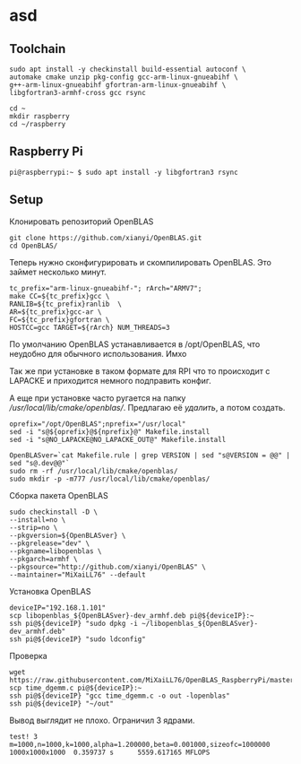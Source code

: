 # asd

## Toolchain

```
sudo apt install -y checkinstall build-essential autoconf \
automake cmake unzip pkg-config gcc-arm-linux-gnueabihf \
g++-arm-linux-gnueabihf gfortran-arm-linux-gnueabihf \
libgfortran3-armhf-cross gcc rsync

cd ~
mkdir raspberry
cd ~/raspberry
```
## Raspberry Pi

```
pi@raspberrypi:~ $ sudo apt install -y libgfortran3 rsync
```

## Setup

Клонировать репозиторий OpenBLAS

``` 
git clone https://github.com/xianyi/OpenBLAS.git
cd OpenBLAS/

```

Теперь нужно сконфигурировать и скомпилировать OpenBLAS. Это займет несколько минут.

```
tc_prefix="arm-linux-gnueabihf-"; rArch="ARMV7";
make CC=${tc_prefix}gcc \
RANLIB=${tc_prefix}ranlib  \
AR=${tc_prefix}gcc-ar \
FC=${tc_prefix}gfortran \
HOSTCC=gcc TARGET=${rArch} NUM_THREADS=3

```

По умолчанию OpenBLAS устанавливается в /opt/OpenBLAS, что неудобно для обычного использования. Имхо

Так же при установке в таком формате для RPI что то происходит с LAPACKE и приходится немного подправить конфиг.

А еще при установке часто ругается на папку */usr/local/lib/cmake/openblas/*. Предлагаю её *удалить*, а потом создать.

```
oprefix="/opt/OpenBLAS";nprefix="/usr/local"
sed -i "s@${oprefix}@${nprefix}@" Makefile.install
sed -i "s@NO_LAPACKE@NO_LAPACKE_OUT@" Makefile.install

OpenBLASver=`cat Makefile.rule | grep VERSION | sed "s@VERSION = @@" | sed "s@.dev@@"`
sudo rm -rf /usr/local/lib/cmake/openblas/
sudo mkdir -p -m777 /usr/local/lib/cmake/openblas/

```

Сборка пакета OpenBLAS

```
sudo checkinstall -D \
--install=no \
--strip=no \
--pkgversion=${OpenBLASver} \
--pkgrelease="dev" \
--pkgname=libopenblas \
--pkgarch=armhf \
--pkgsource="http://github.com/xianyi/OpenBLAS" \
--maintainer="MiXaiLL76" --default

```

Установка OpenBLAS

```
deviceIP="192.168.1.101"
scp libopenblas_${OpenBLASver}-dev_armhf.deb pi@${deviceIP}:~
ssh pi@${deviceIP} "sudo dpkg -i ~/libopenblas_${OpenBLASver}-dev_armhf.deb"
ssh pi@${deviceIP} "sudo ldconfig"

```

Проверка

```
wget https://raw.githubusercontent.com/MiXaiLL76/OpenBLAS_RaspberryPi/master/time_dgemm.c
scp time_dgemm.c pi@${deviceIP}:~
ssh pi@${deviceIP} "gcc time_dgemm.c -o out -lopenblas"
ssh pi@${deviceIP} "~/out"
```
Вывод выглядит не плохо. Ограничил 3 ядрами.

```
test! 3
m=1000,n=1000,k=1000,alpha=1.200000,beta=0.001000,sizeofc=1000000
1000x1000x1000  0.359737 s      5559.617165 MFLOPS
```
